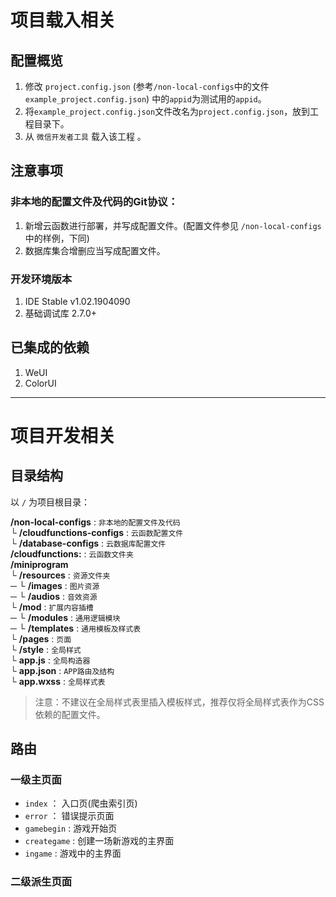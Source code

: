 # 项目载入相关
## 配置概览
1. 修改 `project.config.json` (参考`/non-local-configs`中的文件`example_project.config.json`) 中的`appid`为测试用的`appid`。
2. 将`example_project.config.json`文件改名为`project.config.json`，放到工程目录下。
2. 从 `微信开发者工具` 载入该工程 。

## 注意事项
### 非本地的配置文件及代码的Git协议：
1. 新增云函数进行部署，并写成配置文件。(配置文件参见 `/non-local-configs` 中的样例，下同)
2. 数据库集合增删应当写成配置文件。

### 开发环境版本
1. IDE Stable v1.02.1904090
2. 基础调试库 2.7.0+

## 已集成的依赖
1. WeUI
2. ColorUI

---

# 项目开发相关
## 目录结构
以 `/` 为项目根目录：

**/non-local-configs** : `非本地的配置文件及代码`<br/>
└ **/cloudfunctions-configs** : `云函数配置文件`<br/>
└ **/database-configs** : `云数据库配置文件`<br/>
**/cloudfunctions:** : `云函数文件夹`<br/>
**/miniprogram**<br/>
└ **/resources** : `资源文件夹`<br/>
─ └ **/images** : `图片资源`<br/>
─ └ **/audios** : `音效资源`<br/>
└ **/mod** : `扩展内容插槽`<br/>
─ └ **/modules** : `通用逻辑模块`<br/>
─ └ **/templates** : `通用模板及样式表`<br/>
└ **/pages** : `页面`<br/>
└ **/style** : `全局样式`<br/>
└ **app.js** : `全局构造器`<br/>
└ **app.json** : `APP路由及结构`<br/>
└ **app.wxss** : `全局样式表`<br/>

> 注意：不建议在全局样式表里插入模板样式，推荐仅将全局样式表作为CSS依赖的配置文件。

## 路由
### 一级主页面
- `index` ： 入口页(爬虫索引页)
- `error` ： 错误提示页面
- `gamebegin` : 游戏开始页
- `creategame` : 创建一场新游戏的主界面
- `ingame` : 游戏中的主界面

### 二级派生页面
